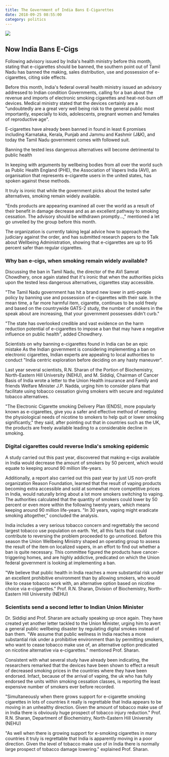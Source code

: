 ```yaml
---
title: The Government of India Bans E-Cigarettes
date: 2018-09-25 08:55:00
category: politics
---
```


![](/images/4.jpg)

## Now India Bans E-Cigs

Following advisory issued by India's health ministry before this month, stating that e-cigarettes should be banned, the southern point out of Tamil Nadu has banned the making, sales distribution, use and possession of e-cigarettes, citing side effects.

Before this month, India's federal overall health ministry issued an advisory addressed to Indian condition Governments, calling for a ban about the revenue and imports of electronic smoking cigarettes and heat-not-burn off devices. Medical ministry stated that the devices certainly are a "undoubtedly are a great very well being risk to the general public most importantly, especially to kids, adolescents, pregnant women and females of reproductive age".

<!-- more -->

E-cigarettes have already been banned in found in least 6 promises including Karnataka, Kerala, Punjab and Jammu and Kashmir (J&K), and today the Tamil Nadu government comes with followed suit.

Banning the tested less dangerous alternatives will become detrimental to public health

In keeping with arguments by wellbeing bodies from all over the world such as Public Health England (PHE), the Association of Vapers India (AVI), an organisation that represents e-cigarette users in the united states, has spoken against these methods.

It truly is ironic that while the government picks about the tested safer alternatives, smoking remain widely available.

"Ends products are appearing examined all over the world as a result of their benefit in damage decrease and as an excellent pathway to smoking cessation. The advisory should be withdrawn promptly...," mentioned a let go unveiled by the group before this month.

The organization is currently taking legal advice how to approach the judiciary against the order, and has submitted research papers to the Talk about Wellbeing Administration, showing that e-cigarettes are up to 95 percent safer than regular cigarettes.

### Why ban e-cigs, when smoking remain widely available?
Discussing the ban in Tamil Nadu, the director of the AVI Samrat Chowdhery, once again stated that it's ironic that when the authorities picks upon the tested less dangerous alternatives, cigarettes stay accessible.

"The Tamil Nadu government has hit a brand new lower in anti-people policy by banning use and possession of e-cigarettes with their sale. In the mean time, a far more harmful item, cigarette, continues to be sold freely and based on the countrywide GATS-2 study, the number of smokers in the speak about are increasing, that your government possesses didn't curb."

"The state has overlooked credible and vast evidence on the harm reduction potential of e-cigarettes to impose a ban that may have a negative influence on public health", added Chowdhery.

Scientists on why banning e-cigarettes found in India can be an epic mistake
As the Indian government is considering implementing a ban on electronic cigarettes, Indian experts are appealing to local authorities to conduct "India centric exploration before deciding on any hasty maneuver".

Last year several scientists, R.N. Sharan of the Portion of Biochemistry, North-Eastern Hill University (NEHU), and M. Siddiqi, Chairman of Cancer Basis of India wrote a letter to the Union Health insurance and Family and friends Welfare Minister J.P. Nadda, urging him to consider plans that facilitate using tobacco cessation giving smokers with secure and regulated tobacco alternatives.

"The Electronic Cigarette smoking Delivery Plan (ENDS), more popularly known as e-cigarettes, give you a safer and effective method of meeting the physiological needs of nicotine to smokers to help quit or lower smoking significantly," they said, after pointing out that in countries such as the UK, the products are freely available leading to a considerable decline in smoking.

### Digital cigarettes could reverse India's smoking epidemic

A study carried out this past year, discovered that making e-cigs available in India would decrease the amount of smokers by 50 percent, which would equate to keeping around 90 million life-years.

Additionally, a report also carried out this past year by just US non-profit organization Reason Foundation, learned that the result of vaping products becoming extra accessible and sold at somewhat more competitive prices in India, would naturally bring about a lot more smokers switching to vaping. The authorities calculated that the quantity of smokers could lower by 50 percent or even more within the following twenty years, which means keeping around 90 million life-years. "In 30 years, vaping might eradicate smoking altogether," concluded the analysis.

India includes a very serious tobacco concern and regrettably the second largest tobacco use population on earth. Yet, all this facts that could contribute to reversing the problem proceeded to go unnoticed. Before this season the Union Wellbeing Ministry shaped an operating group to assess the result of the item on localized vapers, in an effort to find out whether a ban is quite necessary. This committee figured the products have cancer-triggering homes, and are highly addictive, predicated on which the Union federal government is looking at implementing a ban.

"We believe that public health in India reaches a more substantial risk under an excellent prohibitive environment than by allowing smokers, who would like to cease tobacco work with, an alternative option based on nicotine choice via e-cigarettes."
 Prof. R.N. Sharan, Division of Biochemistry, North-Eastern Hill University (NEHU)

### Scientists send a second letter to Indian Union Minister
Dr. Siddiqi and Prof. Sharan are actually speaking up once again. They have created yet another letter tackled to the Union Minister, urging him to avert a general public wellbeing disaster by regulating digital smokes instead of ban them. "We assume that public wellness in India reaches a more substantial risk under a prohibitive environment than by permitting smokers, who want to cease tobacco make use of, an alternative option predicated on nicotine alternative via e-cigarettes." mentioned Prof. Sharan.

Consistent with what several study have already been indicating, the researchers remarked that the devices have been shown to effect a result of decreased smoking prices in the countries where they have been endorsed. Infact, because of the arrival of vaping, the uk who has fully endorsed the units within smoking cessation classes, is reporting the least expensive number of smokers ever before recorded.

"Simultaneously when there grows support for e-cigarette smoking cigarettes in lots of countries it really is regrettable that India appears to be moving in an unhealthy direction. Given the amount of tobacco make use of in India there is obviously huge prospect of tobacco injury reduction."
 Prof. R.N. Sharan, Department of Biochemistry, North-Eastern Hill University (NEHU)

"As well when there is growing support for e-smoking cigarettes in many countries it truly is regrettable that India is apparently moving in a poor direction. Given the level of tobacco make use of in India there is normally large prospect of tobacco damage lowering." explained Prof. Sharan.
